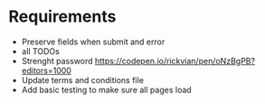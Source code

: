 # Requirements
* Preserve fields when submit and error
* all TODOs
* Strenght password https://codepen.io/rickvian/pen/oNzBgPB?editors=1000
* Update terms and conditions file
* Add basic testing to make sure all pages load